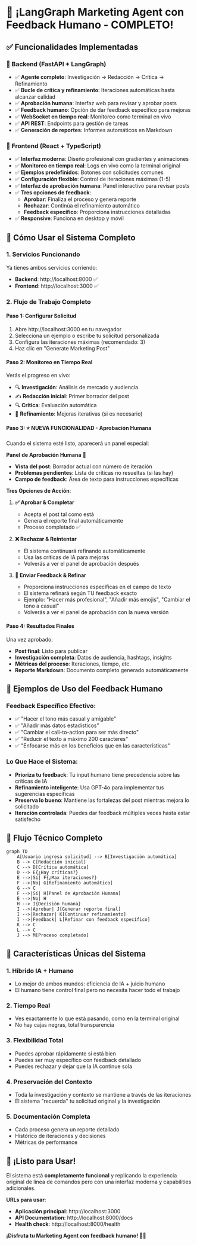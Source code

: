 # 🎉 ¡LangGraph Marketing Agent con Feedback Humano - COMPLETO!

## ✅ Funcionalidades Implementadas

### 🤖 Backend (FastAPI + LangGraph)
- ✅ **Agente completo**: Investigación → Redacción → Crítica → Refinamiento
- ✅ **Bucle de crítica y refinamiento**: Iteraciones automáticas hasta alcanzar calidad
- ✅ **Aprobación humana**: Interfaz web para revisar y aprobar posts
- ✅ **Feedback humano**: Opción de dar feedback específico para mejoras
- ✅ **WebSocket en tiempo real**: Monitoreo como terminal en vivo
- ✅ **API REST**: Endpoints para gestión de tareas
- ✅ **Generación de reportes**: Informes automáticos en Markdown

### 🎨 Frontend (React + TypeScript)
- ✅ **Interfaz moderna**: Diseño profesional con gradientes y animaciones
- ✅ **Monitoreo en tiempo real**: Logs en vivo como la terminal original
- ✅ **Ejemplos predefinidos**: Botones con solicitudes comunes
- ✅ **Configuración flexible**: Control de iteraciones máximas (1-5)
- ✅ **Interfaz de aprobación humana**: Panel interactivo para revisar posts
- ✅ **Tres opciones de feedback**:
  - **Aprobar**: Finaliza el proceso y genera reporte
  - **Rechazar**: Continúa el refinamiento automático
  - **Feedback específico**: Proporciona instrucciones detalladas
- ✅ **Responsive**: Funciona en desktop y móvil

## 🚀 Cómo Usar el Sistema Completo

### 1. Servicios Funcionando
Ya tienes ambos servicios corriendo:
- **Backend**: http://localhost:8000 ✅
- **Frontend**: http://localhost:3000 ✅

### 2. Flujo de Trabajo Completo

#### Paso 1: Configurar Solicitud
1. Abre http://localhost:3000 en tu navegador
2. Selecciona un ejemplo o escribe tu solicitud personalizada
3. Configura las iteraciones máximas (recomendado: 3)
4. Haz clic en "Generate Marketing Post"

#### Paso 2: Monitoreo en Tiempo Real
Verás el progreso en vivo:
- 🔍 **Investigación**: Análisis de mercado y audiencia
- ✍️ **Redacción inicial**: Primer borrador del post
- 🔍 **Crítica**: Evaluación automática
- 🔄 **Refinamiento**: Mejoras iterativas (si es necesario)

#### Paso 3: ⭐ **NUEVA FUNCIONALIDAD** - Aprobación Humana
Cuando el sistema esté listo, aparecerá un panel especial:

**Panel de Aprobación Humana** 👤
- **Vista del post**: Borrador actual con número de iteración
- **Problemas pendientes**: Lista de críticas no resueltas (si las hay)
- **Campo de feedback**: Área de texto para instrucciones específicas

**Tres Opciones de Acción**:

1. **✅ Aprobar & Completar**
   - Acepta el post tal como está
   - Genera el reporte final automáticamente
   - Proceso completado ✅

2. **❌ Rechazar & Reintentar**
   - El sistema continuará refinando automáticamente
   - Usa las críticas de IA para mejoras
   - Volverás a ver el panel de aprobación después

3. **💬 Enviar Feedback & Refinar**
   - Proporciona instrucciones específicas en el campo de texto
   - El sistema refinará según TU feedback exacto
   - Ejemplo: "Hacer más profesional", "Añadir más emojis", "Cambiar el tono a casual"
   - Volverás a ver el panel de aprobación con la nueva versión

#### Paso 4: Resultados Finales
Una vez aprobado:
- **Post final**: Listo para publicar
- **Investigación completa**: Datos de audiencia, hashtags, insights
- **Métricas del proceso**: Iteraciones, tiempo, etc.
- **Reporte Markdown**: Documento completo generado automáticamente

## 🎯 Ejemplos de Uso del Feedback Humano

### Feedback Específico Efectivo:
- ✅ "Hacer el tono más casual y amigable"
- ✅ "Añadir más datos estadísticos"
- ✅ "Cambiar el call-to-action para ser más directo"
- ✅ "Reducir el texto a máximo 200 caracteres"
- ✅ "Enfocarse más en los beneficios que en las características"

### Lo Que Hace el Sistema:
- **Prioriza tu feedback**: Tu input humano tiene precedencia sobre las críticas de IA
- **Refinamiento inteligente**: Usa GPT-4o para implementar tus sugerencias específicas
- **Preserva lo bueno**: Mantiene las fortalezas del post mientras mejora lo solicitado
- **Iteración controlada**: Puedes dar feedback múltiples veces hasta estar satisfecho

## 🔄 Flujo Técnico Completo

```mermaid
graph TD
    A[Usuario ingresa solicitud] --> B[Investigación automática]
    B --> C[Redacción inicial]
    C --> D[Crítica automática]
    D --> E{¿Hay críticas?}
    E -->|Sí| F{¿Max iteraciones?}
    F -->|No| G[Refinamiento automático]
    G --> C
    F -->|Sí| H[Panel de Aprobación Humana]
    E -->|No| H
    H --> I{Decisión humana}
    I -->|Aprobar| J[Generar reporte final]
    I -->|Rechazar| K[Continuar refinamiento]
    I -->|Feedback| L[Refinar con feedback específico]
    K --> C
    L --> C
    J --> M[Proceso completado]
```

## 🎉 Características Únicas del Sistema

### 1. **Híbrido IA + Humano**
- Lo mejor de ambos mundos: eficiencia de IA + juicio humano
- El humano tiene control final pero no necesita hacer todo el trabajo

### 2. **Tiempo Real**
- Ves exactamente lo que está pasando, como en la terminal original
- No hay cajas negras, total transparencia

### 3. **Flexibilidad Total**
- Puedes aprobar rápidamente si está bien
- Puedes ser muy específico con feedback detallado
- Puedes rechazar y dejar que la IA continue sola

### 4. **Preservación del Contexto**
- Toda la investigación y contexto se mantiene a través de las iteraciones
- El sistema "recuerda" tu solicitud original y la investigación

### 5. **Documentación Completa**
- Cada proceso genera un reporte detallado
- Histórico de iteraciones y decisiones
- Métricas de performance

## 🚀 ¡Listo para Usar!

El sistema está **completamente funcional** y replicando la experiencia original de línea de comandos pero con una interfaz moderna y capabilities adicionales.

**URLs para usar**:
- **Aplicación principal**: http://localhost:3000
- **API Documentation**: http://localhost:8000/docs
- **Health check**: http://localhost:8000/health

**¡Disfruta tu Marketing Agent con feedback humano! 🎯✨**
